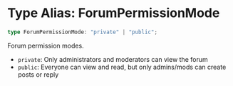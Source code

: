 # Type Alias: ForumPermissionMode

```ts
type ForumPermissionMode: "private" | "public";
```

Forum permission modes.

- `private`: Only administrators and moderators can view the forum
- `public`: Everyone can view and read, but only admins/mods can create posts or reply
